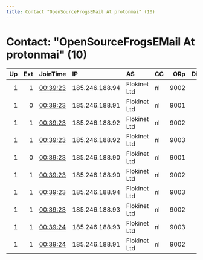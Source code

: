 ```yaml
---
title: Contact "OpenSourceFrogsEMail At protonmai" (10)
---
```


# Contact: "OpenSourceFrogsEMail At protonmai" (10)

|   Up |   Ext | JoinTime                                                                                              | IP             | AS           | CC   |   ORp |   Dirp | OS    | Version   | Nickname          |   eFamMembers |
|-----:|------:|:------------------------------------------------------------------------------------------------------|:---------------|:-------------|:-----|------:|-------:|:------|:----------|:------------------|--------------:|
|    1 |     1 | [00:39:23](https://nusenu.github.io/OrNetStats/w/relay/323EE1A8DC29F3817A777AAE10E01A0E8C5D5D83.html) | 185.246.188.94 | Flokinet Ltd | nl   |  9002 |      0 | Linux | 0.4.6.10  | OpenSourceFrogs15 |            16 |
|    1 |     0 | [00:39:23](https://nusenu.github.io/OrNetStats/w/relay/40BA3B40C7387DAE9C88E5AC9B5B61F1A195D3EF.html) | 185.246.188.91 | Flokinet Ltd | nl   |  9001 |      0 | Linux | 0.4.6.10  | OpenSourceFrogs8  |            16 |
|    1 |     1 | [00:39:23](https://nusenu.github.io/OrNetStats/w/relay/424C8F6ADAEE282D5734CB52427A77495097DAF1.html) | 185.246.188.92 | Flokinet Ltd | nl   |  9002 |      0 | Linux | 0.4.6.10  | OpenSourceFrogs11 |            16 |
|    1 |     1 | [00:39:23](https://nusenu.github.io/OrNetStats/w/relay/679551043B8D72B7497F959C27681503387D6891.html) | 185.246.188.92 | Flokinet Ltd | nl   |  9003 |      0 | Linux | 0.4.6.10  | OpenSourceFrogs10 |            16 |
|    1 |     0 | [00:39:23](https://nusenu.github.io/OrNetStats/w/relay/A54ADD064609EFF78790B3C98075E1E2A7A8E944.html) | 185.246.188.90 | Flokinet Ltd | nl   |  9001 |      0 | Linux | 0.4.6.10  | OpenSourceFrogs6  |            16 |
|    1 |     1 | [00:39:23](https://nusenu.github.io/OrNetStats/w/relay/C3BE76282A05401A9F63217AC5DF5D21B46CBDCB.html) | 185.246.188.90 | Flokinet Ltd | nl   |  9002 |      0 | Linux | 0.4.6.10  | OpenSourceFrogs7  |            16 |
|    1 |     1 | [00:39:23](https://nusenu.github.io/OrNetStats/w/relay/F487322AEC8415194CA018F8EAAD4B21663A739F.html) | 185.246.188.94 | Flokinet Ltd | nl   |  9003 |      0 | Linux | 0.4.6.10  | OpenSourceFrogs14 |            16 |
|    1 |     1 | [00:39:23](https://nusenu.github.io/OrNetStats/w/relay/FE4213B865B634EFE3B1491E01A42DC1862B3720.html) | 185.246.188.93 | Flokinet Ltd | nl   |  9002 |      0 | Linux | 0.4.6.10  | OpenSourceFrogs13 |            16 |
|    1 |     1 | [00:39:24](https://nusenu.github.io/OrNetStats/w/relay/30E085D721854F38D05B2FF037FF877ABCBF0F3C.html) | 185.246.188.93 | Flokinet Ltd | nl   |  9003 |      0 | Linux | 0.4.6.10  | OpenSourceFrogs12 |            16 |
|    1 |     1 | [00:39:24](https://nusenu.github.io/OrNetStats/w/relay/5130502590C2055B040B12108C911821393B8C71.html) | 185.246.188.91 | Flokinet Ltd | nl   |  9002 |      0 | Linux | 0.4.6.10  | OpenSourceFrogs9  |            16 |

